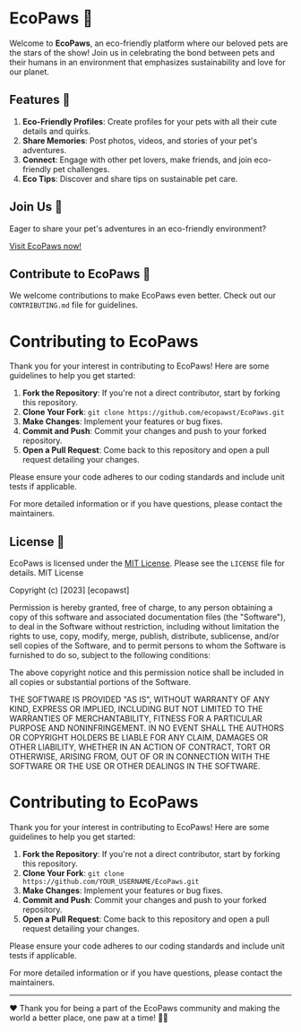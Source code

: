 # EcoPaws 🐾

Welcome to **EcoPaws**, an eco-friendly platform where our beloved pets are the stars of the show! Join us in celebrating the bond between pets and their humans in an environment that emphasizes sustainability and love for our planet.

## Features 🌟

1. **Eco-Friendly Profiles**: Create profiles for your pets with all their cute details and quirks.
2. **Share Memories**: Post photos, videos, and stories of your pet's adventures.
3. **Connect**: Engage with other pet lovers, make friends, and join eco-friendly pet challenges.
4. **Eco Tips**: Discover and share tips on sustainable pet care.

## Join Us 🤝

Eager to share your pet's adventures in an eco-friendly environment? 

[Visit EcoPaws now!](https://ecopawst.com)

## Contribute to EcoPaws 💪

We welcome contributions to make EcoPaws even better. Check out our `CONTRIBUTING.md` file for guidelines.

# Contributing to EcoPaws

Thank you for your interest in contributing to EcoPaws! Here are some guidelines to help you get started:

1. **Fork the Repository**: If you're not a direct contributor, start by forking this repository.
2. **Clone Your Fork**: `git clone https://github.com/ecopawst/EcoPaws.git`
3. **Make Changes**: Implement your features or bug fixes.
4. **Commit and Push**: Commit your changes and push to your forked repository.
5. **Open a Pull Request**: Come back to this repository and open a pull request detailing your changes.

Please ensure your code adheres to our coding standards and include unit tests if applicable.

For more detailed information or if you have questions, please contact the maintainers.




## License 📜

EcoPaws is licensed under the [MIT License](LICENSE). Please see the `LICENSE` file for details.
MIT License

Copyright (c) [2023] [ecopawst]

Permission is hereby granted, free of charge, to any person obtaining a copy
of this software and associated documentation files (the "Software"), to deal
in the Software without restriction, including without limitation the rights
to use, copy, modify, merge, publish, distribute, sublicense, and/or sell
copies of the Software, and to permit persons to whom the Software is
furnished to do so, subject to the following conditions:

The above copyright notice and this permission notice shall be included in all
copies or substantial portions of the Software.

THE SOFTWARE IS PROVIDED "AS IS", WITHOUT WARRANTY OF ANY KIND, EXPRESS OR
IMPLIED, INCLUDING BUT NOT LIMITED TO THE WARRANTIES OF MERCHANTABILITY,
FITNESS FOR A PARTICULAR PURPOSE AND NONINFRINGEMENT. IN NO EVENT SHALL THE
AUTHORS OR COPYRIGHT HOLDERS BE LIABLE FOR ANY CLAIM, DAMAGES OR OTHER
LIABILITY, WHETHER IN AN ACTION OF CONTRACT, TORT OR OTHERWISE, ARISING FROM,
OUT OF OR IN CONNECTION WITH THE SOFTWARE OR THE USE OR OTHER DEALINGS IN THE
SOFTWARE.
# Contributing to EcoPaws

Thank you for your interest in contributing to EcoPaws! Here are some guidelines to help you get started:

1. **Fork the Repository**: If you're not a direct contributor, start by forking this repository.
2. **Clone Your Fork**: `git clone https://github.com/YOUR_USERNAME/EcoPaws.git`
3. **Make Changes**: Implement your features or bug fixes.
4. **Commit and Push**: Commit your changes and push to your forked repository.
5. **Open a Pull Request**: Come back to this repository and open a pull request detailing your changes.

Please ensure your code adheres to our coding standards and include unit tests if applicable.

For more detailed information or if you have questions, please contact the maintainers.

---

❤️ Thank you for being a part of the EcoPaws community and making the world a better place, one paw at a time! 🌱🐾
